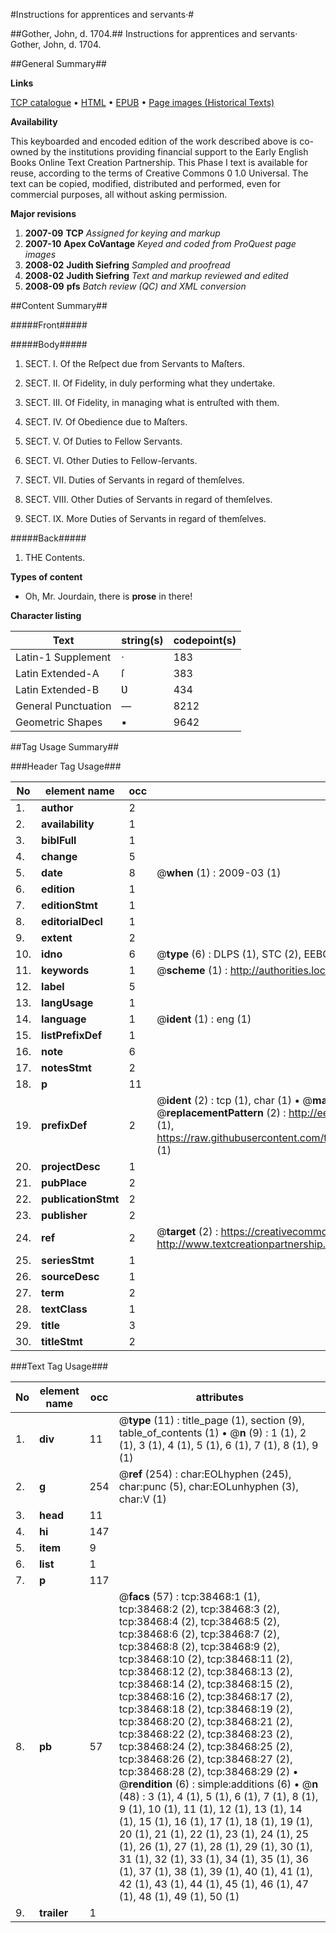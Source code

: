 #Instructions for apprentices and servants·#

##Gother, John, d. 1704.##
Instructions for apprentices and servants·
Gother, John, d. 1704.

##General Summary##

**Links**

[TCP catalogue](http://www.ota.ox.ac.uk/tcp/)  • 
[HTML](http://tei.it.ox.ac.uk/tcp/Texts-HTML/free/A41/A41600.html)  • 
[EPUB](http://tei.it.ox.ac.uk/tcp/Texts-EPUB/free/A41/A41600.epub) • 
[Page images (Historical Texts)](https://data.historicaltexts.jisc.ac.uk/view?pubId=eebo-99833989e&pageId=eebo-99833989e-38468-1)

**Availability**

This keyboarded and encoded edition of the
	       work described above is co-owned by the institutions
	       providing financial support to the Early English Books
	       Online Text Creation Partnership. This Phase I text is
	       available for reuse, according to the terms of Creative
	       Commons 0 1.0 Universal. The text can be copied,
	       modified, distributed and performed, even for
	       commercial purposes, all without asking permission.

**Major revisions**

1. __2007-09__ __TCP__ *Assigned for keying and markup*
1. __2007-10__ __Apex CoVantage__ *Keyed and coded from ProQuest page images*
1. __2008-02__ __Judith Siefring__ *Sampled and proofread*
1. __2008-02__ __Judith Siefring__ *Text and markup reviewed and edited*
1. __2008-09__ __pfs__ *Batch review (QC) and XML conversion*

##Content Summary##

#####Front#####

#####Body#####

1. SECT. I. Of the Reſpect due from Servants to Maſters.

1. SECT. II. Of Fidelity, in duly performing what they undertake.

1. SECT. III. Of Fidelity, in managing what is entruſted with them.

1. SECT. IV. Of Obedience due to Maſters.

1. SECT. V. Of Duties to Fellow Servants.

1. SECT. VI. Other Duties to Fellow-ſervants.

1. SECT. VII. Duties of Servants in regard of themſelves.

1. SECT. VIII. Other Duties of Servants in regard of themſelves.

1. SECT. IX. More Duties of Servants in regard of themſelves.

#####Back#####

1. THE Contents.

**Types of content**

  * Oh, Mr. Jourdain, there is **prose** in there!

**Character listing**


|Text|string(s)|codepoint(s)|
|---|---|---|
|Latin-1 Supplement|·|183|
|Latin Extended-A|ſ|383|
|Latin Extended-B|Ʋ|434|
|General Punctuation|—|8212|
|Geometric Shapes|▪|9642|

##Tag Usage Summary##

###Header Tag Usage###

|No|element name|occ|attributes|
|---|---|---|---|
|1.|__author__|2||
|2.|__availability__|1||
|3.|__biblFull__|1||
|4.|__change__|5||
|5.|__date__|8| @__when__ (1) : 2009-03 (1)|
|6.|__edition__|1||
|7.|__editionStmt__|1||
|8.|__editorialDecl__|1||
|9.|__extent__|2||
|10.|__idno__|6| @__type__ (6) : DLPS (1), STC (2), EEBO-CITATION (1), PROQUEST (1), VID (1)|
|11.|__keywords__|1| @__scheme__ (1) : http://authorities.loc.gov/ (1)|
|12.|__label__|5||
|13.|__langUsage__|1||
|14.|__language__|1| @__ident__ (1) : eng (1)|
|15.|__listPrefixDef__|1||
|16.|__note__|6||
|17.|__notesStmt__|2||
|18.|__p__|11||
|19.|__prefixDef__|2| @__ident__ (2) : tcp (1), char (1)  •  @__matchPattern__ (2) : ([0-9\-]+):([0-9IVX]+) (1), (.+) (1)  •  @__replacementPattern__ (2) : http://eebo.chadwyck.com/downloadtiff?vid=$1&page=$2 (1), https://raw.githubusercontent.com/textcreationpartnership/Texts/master/tcpchars.xml#$1 (1)|
|20.|__projectDesc__|1||
|21.|__pubPlace__|2||
|22.|__publicationStmt__|2||
|23.|__publisher__|2||
|24.|__ref__|2| @__target__ (2) : https://creativecommons.org/publicdomain/zero/1.0/ (1), http://www.textcreationpartnership.org/docs/. (1)|
|25.|__seriesStmt__|1||
|26.|__sourceDesc__|1||
|27.|__term__|2||
|28.|__textClass__|1||
|29.|__title__|3||
|30.|__titleStmt__|2||


###Text Tag Usage###

|No|element name|occ|attributes|
|---|---|---|---|
|1.|__div__|11| @__type__ (11) : title_page (1), section (9), table_of_contents (1)  •  @__n__ (9) : 1 (1), 2 (1), 3 (1), 4 (1), 5 (1), 6 (1), 7 (1), 8 (1), 9 (1)|
|2.|__g__|254| @__ref__ (254) : char:EOLhyphen (245), char:punc (5), char:EOLunhyphen (3), char:V (1)|
|3.|__head__|11||
|4.|__hi__|147||
|5.|__item__|9||
|6.|__list__|1||
|7.|__p__|117||
|8.|__pb__|57| @__facs__ (57) : tcp:38468:1 (1), tcp:38468:2 (2), tcp:38468:3 (2), tcp:38468:4 (2), tcp:38468:5 (2), tcp:38468:6 (2), tcp:38468:7 (2), tcp:38468:8 (2), tcp:38468:9 (2), tcp:38468:10 (2), tcp:38468:11 (2), tcp:38468:12 (2), tcp:38468:13 (2), tcp:38468:14 (2), tcp:38468:15 (2), tcp:38468:16 (2), tcp:38468:17 (2), tcp:38468:18 (2), tcp:38468:19 (2), tcp:38468:20 (2), tcp:38468:21 (2), tcp:38468:22 (2), tcp:38468:23 (2), tcp:38468:24 (2), tcp:38468:25 (2), tcp:38468:26 (2), tcp:38468:27 (2), tcp:38468:28 (2), tcp:38468:29 (2)  •  @__rendition__ (6) : simple:additions (6)  •  @__n__ (48) : 3 (1), 4 (1), 5 (1), 6 (1), 7 (1), 8 (1), 9 (1), 10 (1), 11 (1), 12 (1), 13 (1), 14 (1), 15 (1), 16 (1), 17 (1), 18 (1), 19 (1), 20 (1), 21 (1), 22 (1), 23 (1), 24 (1), 25 (1), 26 (1), 27 (1), 28 (1), 29 (1), 30 (1), 31 (1), 32 (1), 33 (1), 34 (1), 35 (1), 36 (1), 37 (1), 38 (1), 39 (1), 40 (1), 41 (1), 42 (1), 43 (1), 44 (1), 45 (1), 46 (1), 47 (1), 48 (1), 49 (1), 50 (1)|
|9.|__trailer__|1||
